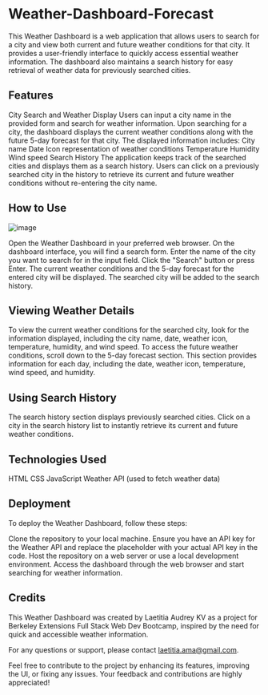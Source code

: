 # Weather-Dashboard-Forecast

This Weather Dashboard is a web application that allows users to search for a city and view both current and future weather conditions for that city. It provides a user-friendly interface to quickly access essential weather information. The dashboard also maintains a search history for easy retrieval of weather data for previously searched cities.

## Features
City Search and Weather Display
Users can input a city name in the provided form and search for weather information.
Upon searching for a city, the dashboard displays the current weather conditions along with the future 5-day forecast for that city.
The displayed information includes:
City name
Date
Icon representation of weather conditions
Temperature
Humidity
Wind speed
Search History
The application keeps track of the searched cities and displays them as a search history.
Users can click on a previously searched city in the history to retrieve its current and future weather conditions without re-entering the city name.

## How to Use

![image](https://github.com/audidi29/Weather-Dashboard-Forecast/assets/131299841/9d294d95-3b97-4a03-8a47-6469643037c9)



Open the Weather Dashboard in your preferred web browser.
On the dashboard interface, you will find a search form.
Enter the name of the city you want to search for in the input field.
Click the "Search" button or press Enter.
The current weather conditions and the 5-day forecast for the entered city will be displayed.
The searched city will be added to the search history.

## Viewing Weather Details
To view the current weather conditions for the searched city, look for the information displayed, including the city name, date, weather icon, temperature, humidity, and wind speed.
To access the future weather conditions, scroll down to the 5-day forecast section. This section provides information for each day, including the date, weather icon, temperature, wind speed, and humidity.

## Using Search History
The search history section displays previously searched cities.
Click on a city in the search history list to instantly retrieve its current and future weather conditions.

## Technologies Used
HTML
CSS
JavaScript
Weather API (used to fetch weather data)

## Deployment
To deploy the Weather Dashboard, follow these steps:

Clone the repository to your local machine.
Ensure you have an API key for the Weather API and replace the placeholder with your actual API key in the code.
Host the repository on a web server or use a local development environment.
Access the dashboard through the web browser and start searching for weather information.

## Credits
This Weather Dashboard was created by Laetitia Audrey KV as a project for Berkeley Extensions Full Stack Web Dev Bootcamp, inspired by the need for quick and accessible weather information.

For any questions or support, please contact laetitia.ama@gmail.com.

Feel free to contribute to the project by enhancing its features, improving the UI, or fixing any issues. Your feedback and contributions are highly appreciated!

